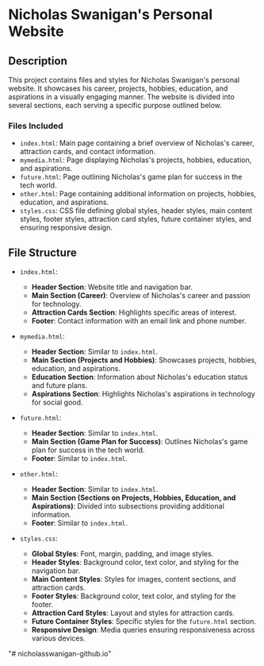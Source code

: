 # Nicholas Swanigan's Personal Website

## Description
This project contains files and styles for Nicholas Swanigan's personal website. It showcases his career, projects, hobbies, education, and aspirations in a visually engaging manner. The website is divided into several sections, each serving a specific purpose outlined below.

### Files Included
- `index.html`: Main page containing a brief overview of Nicholas's career, attraction cards, and contact information.
- `mymedia.html`: Page displaying Nicholas's projects, hobbies, education, and aspirations.
- `future.html`: Page outlining Nicholas's game plan for success in the tech world.
- `other.html`: Page containing additional information on projects, hobbies, education, and aspirations.
- `styles.css`: CSS file defining global styles, header styles, main content styles, footer styles, attraction card styles, future container styles, and ensuring responsive design.

## File Structure
- `index.html`:
  - **Header Section**: Website title and navigation bar.
  - **Main Section (Career)**: Overview of Nicholas's career and passion for technology.
  - **Attraction Cards Section**: Highlights specific areas of interest.
  - **Footer**: Contact information with an email link and phone number.

- `mymedia.html`:
  - **Header Section**: Similar to `index.html`.
  - **Main Section (Projects and Hobbies)**: Showcases projects, hobbies, education, and aspirations.
  - **Education Section**: Information about Nicholas's education status and future plans.
  - **Aspirations Section**: Highlights Nicholas's aspirations in technology for social good.

- `future.html`:
  - **Header Section**: Similar to `index.html`.
  - **Main Section (Game Plan for Success)**: Outlines Nicholas's game plan for success in the tech world.
  - **Footer**: Similar to `index.html`.

- `other.html`:
  - **Header Section**: Similar to `index.html`.
  - **Main Section (Sections on Projects, Hobbies, Education, and Aspirations)**: Divided into subsections providing additional information.
  - **Footer**: Similar to `index.html`.

- `styles.css`:
  - **Global Styles**: Font, margin, padding, and image styles.
  - **Header Styles**: Background color, text color, and styling for the navigation bar.
  - **Main Content Styles**: Styles for images, content sections, and attraction cards.
  - **Footer Styles**: Background color, text color, and styling for the footer.
  - **Attraction Card Styles**: Layout and styles for attraction cards.
  - **Future Container Styles**: Specific styles for the `future.html` section.
  - **Responsive Design**: Media queries ensuring responsiveness across various devices.

"# nicholasswanigan-github.io" 
